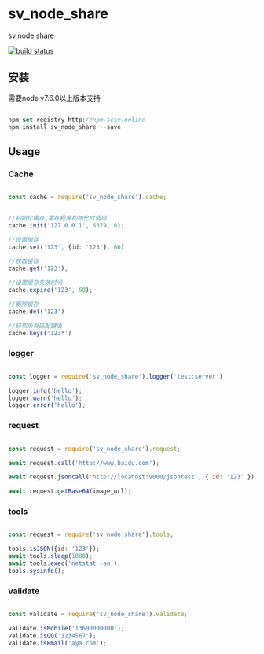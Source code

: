 # sv_node_share
sv node share  

[![build status](https://git.scsv.online/node-public/sv_node_share/badges/master/build.svg)](https://git.scsv.online/node-public/sv_node_share/pipelines)

## 安装

需要node v7.6.0以上版本支持

```javascript

npm set registry http://npm.scsv.online
npm install sv_node_share --save
```

## Usage

### Cache

```javascript

const cache = require('sv_node_share').cache;


//初始化缓存,需在程序初始化时调用
cache.init('127.0.0.1', 6379, 0);

//设置缓存
cache.set('123', {id: '123'}, 60)

//获取缓存
cache.get('123');

//设置缓存失效时间
cache.expire('123', 60);

//删除缓存
cache.del('123')

//获取所有匹配键值
cache.keys('123*')

```

### logger

```javascript

const logger = require('sv_node_share').logger('test:server')

logger.info('hello');
logger.warn('hello');
logger.error('hello');

```

### request


```javascript

const request = require('sv_node_share').request;

await request.call('http://www.baidu.com');

await request.jsoncall('http://locahost:9000/jsontest', { id: '123' });

await request.getBase64(image_url);
```

### tools


```javascript

const request = require('sv_node_share').tools;

tools.isJSON({id: '123'});
await tools.sleep(1000);
await tools.exec('netstat -an');
tools.sysinfo();

```

### validate


```javascript

const validate = require('sv_node_share').validate;

validate.isMobile('13600000000');
validate.isQQ('1234567');
validate.isEmail('a@a.com');

```